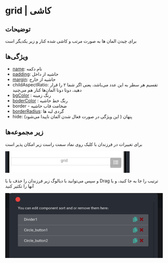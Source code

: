 # grid | کاشی


## توضیحات

برای چیدن المان ها به صورت مرتب و کاشی شده کنار و زیر یکدیگر است

## ویژگی‌ها

-  [name](/fa/properties/name.md): نام دکمه
- [padding](/fa/properties/padding.md): حاشیه از داخل
- [margin](/fa/properties/margin.md): حاشیه از خارج
- childAspectRatio: تقسیم هر سطر به این عدد می‌باشد،
  یعنی اگر شما ۲ را قرار دهید، دوتا دوتا المان‌ها کنار هم می‌چنید
- [bgColor](/fa/properties/color.md) : رنگ زمینه
- [boderColor](/fa/properties/color.md) : رنگ خط حاشیه
- border - ضخامت قاب حاشیه
- [borderRadius](fa/properties/borderRadius.md): گردی لبه ها
- hide: پنهان ( این ویژگی در صورت فعال شدن المان ناپیدا می‌شود)

##  زیر مجموعه‌ها

برای تغییرات در فرزندان با کلیک روی نماد سمت راست زیر امکان پذیر است

![alt text](/assets/images/properties/grid.png)

و سپس می‌توانید با دیالوگ زیر فرزندان را حذف یا با Drag ترتیب را جا به جا کنید، و یا آنها را تکثیر کنید

![alt text](/assets/images/properties/children.png)
